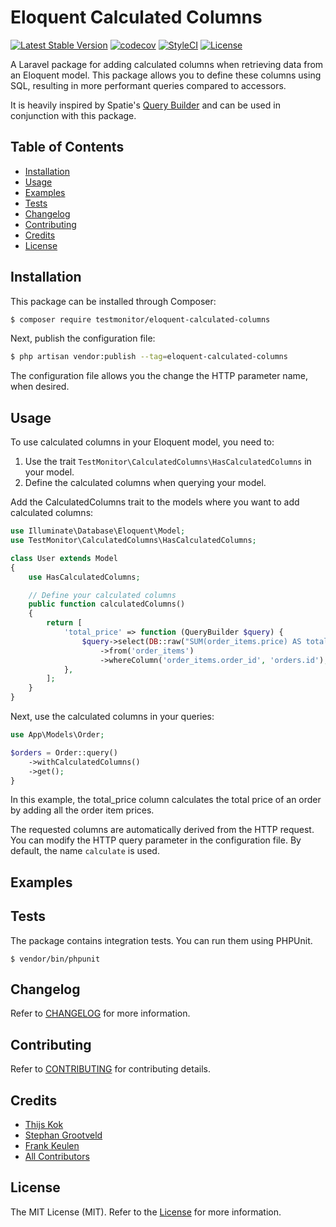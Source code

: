 # Eloquent Calculated Columns

[![Latest Stable Version](https://poser.pugx.org/testmonitor/eloquent-calculated-columns/v/stable)](https://packagist.org/packages/testmonitor/eloquent-calculated-columns)
[![codecov](https://codecov.io/gh/testmonitor/eloquent-calculated-columns/graph/badge.svg?token=2J7M4FNW8D)](https://codecov.io/gh/testmonitor/eloquent-calculated-columns)
[![StyleCI](https://styleci.io/repos/826287216/shield)](https://styleci.io/repos/826287216)
[![License](https://poser.pugx.org/testmonitor/eloquent-calculated-columns/license)](https://packagist.org/packages/eloquent-calculated-columns)

A Laravel package for adding calculated columns when retrieving data from an Eloquent model. This package allows you to define these columns using SQL, resulting in more performant queries compared to accessors.

It is heavily inspired by Spatie's [Query Builder](https://github.com/spatie/laravel-query-builder/) and can be used in conjunction with this package.

## Table of Contents

- [Installation](#installation)
- [Usage](#usage)
- [Examples](#examples)
- [Tests](#tests)
- [Changelog](#changelog)
- [Contributing](#contributing)
- [Credits](#credits)
- [License](#license)

## Installation

This package can be installed through Composer:

```sh
$ composer require testmonitor/eloquent-calculated-columns
```

Next, publish the configuration file:

```sh
$ php artisan vendor:publish --tag=eloquent-calculated-columns
```

The configuration file allows you the change the HTTP parameter name, when desired.

## Usage

To use calculated columns in your Eloquent model, you need to:

1. Use the trait ```TestMonitor\CalculatedColumns\HasCalculatedColumns``` in your model.
2. Define the calculated columns when querying your model.

Add the CalculatedColumns trait to the models where you want to add calculated columns:

```php
use Illuminate\Database\Eloquent\Model;
use TestMonitor\CalculatedColumns\HasCalculatedColumns;

class User extends Model
{
    use HasCalculatedColumns;

    // Define your calculated columns
    public function calculatedColumns()
    {
        return [
            'total_price' => function (QueryBuilder $query) {
                $query->select(DB::raw("SUM(order_items.price) AS total_price"))
                    ->from('order_items')
                    ->whereColumn('order_items.order_id', 'orders.id');
            },
        ];
    }
}
```

Next, use the calculated columns in your queries:

```php
use App\Models\Order;

$orders = Order::query()
    ->withCalculatedColumns()
    ->get();
}
```

In this example, the total_price column calculates the total price of an order
by adding all the order item prices.

The requested columns are automatically derived from the HTTP request. You can
modify the HTTP query parameter in the configuration file. By default,
the name `calculate` is used.

## Examples

## Tests

The package contains integration tests. You can run them using PHPUnit.

```
$ vendor/bin/phpunit
```

## Changelog

Refer to [CHANGELOG](CHANGELOG.md) for more information.

## Contributing

Refer to [CONTRIBUTING](CONTRIBUTING.md) for contributing details.

## Credits

- [Thijs Kok](https://www.testmonitor.com/)
- [Stephan Grootveld](https://www.testmonitor.com/)
- [Frank Keulen](https://www.testmonitor.com/)
- [All Contributors](../../contributors)

## License

The MIT License (MIT). Refer to the [License](LICENSE.md) for more information.
